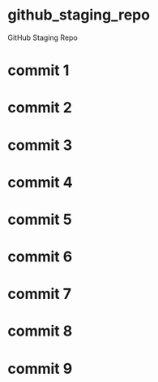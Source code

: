 # github_staging_repo
GitHub Staging Repo

# commit 1
# commit 2
# commit 3
# commit 4
# commit 5
# commit 6
# commit 7
# commit 8
# commit 9
